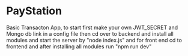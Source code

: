 # PayStation
Basic Transacton App,
to start first make your own JWT_SECRET and Mongo db link in a config file
then cd over to backend and install all modules and start the server by "node index.js"
and for front end cd to frontend and after installing all modules run "npm run dev"
